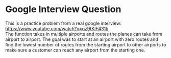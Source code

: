 # Google Interview Question
This is a practice problem from a real google interview:  https://www.youtube.com/watch?v=qz9tKlF431k  
The function takes in multiple airports and routes the planes can take from airport to airport. 
The goal was to start at an airport with zero routes and find the lowest number of routes from the 
starting airport to other airports to make sure a customer can reach any airport from the starting one.
